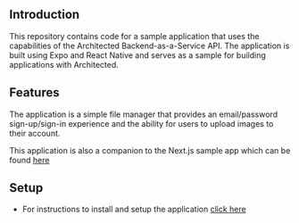 ## Introduction

This repository contains code for a sample application that uses the capabilities of the Architected Backend-as-a-Service API. The application is built using Expo and React Native and serves as a sample for building applications with Architected.

## Features

The application is a simple file manager that provides an email/password sign-up/sign-in experience and the ability for users to upload images to their account.

This application is also a companion to the Next.js sample app which can be found [here](https://github.com/Architected/next-js-sample-app)

## Setup

- For instructions to install and setup the application [click here](/app.md)
